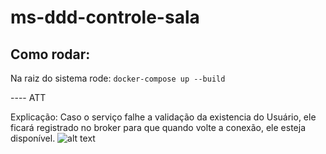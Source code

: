 # ms-ddd-controle-sala
 
## Como rodar:
Na raiz do sistema rode:
````docker-compose up --build````

---- ATT

Explicação: Caso o serviço falhe a validação da existencia do Usuário, ele ficará registrado no broker para que quando volte a conexão, ele esteja disponível.
![alt text](/images/image.png)